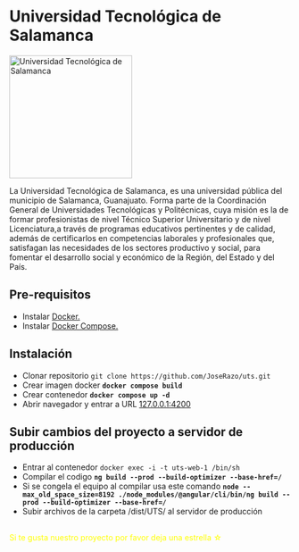# Universidad Tecnológica de Salamanca

<img src="https://www.utsalamanca.edu.mx/assets/img/pagina-principal/logouts.png" style="width: 220px;" alt="Universidad Tecnológica de Salamanca">

La Universidad Tecnológica de Salamanca, es una universidad pública del municipio de Salamanca, Guanajuato. Forma parte de la Coordinación General de Universidades Tecnológicas y Politécnicas, cuya misión es la de formar profesionistas de nivel Técnico Superior Universitario y de nivel Licenciatura,a través de programas educativos pertinentes y de calidad, además de certificarlos en competencias laborales y profesionales que, satisfagan las necesidades de los sectores productivo y social, para fomentar el desarrollo social y económico de la Región, del Estado y del País.

## Pre-requisitos

- Instalar [Docker.](https://www.docker.com/get-started)
- Instalar [Docker Compose.](https://docs.docker.com/compose/install/)

## Instalación

- Clonar repositorio `git clone https://github.com/JoseRazo/uts.git`
- Crear imagen docker **`docker compose build`**
- Crear contenedor **`docker compose up -d`**
- Abrir navegador y entrar a URL [127.0.0.1:4200](http://127.0.0.1:4200)

## Subir cambios del proyecto a servidor de producción

- Entrar al contenedor `docker exec -i -t uts-web-1 /bin/sh`
- Compilar el codigo **`ng build --prod --build-optimizer --base-href=/`**
- Si se congela el equipo al compilar usa este comando  **`node --max_old_space_size=8192 ./node_modules/@angular/cli/bin/ng build --prod --build-optimizer --base-href=/`**
- Subir archivos de la carpeta /dist/UTS/ al servidor de producción

##
<p style="color:yellow">Si te gusta nuestro proyecto por favor deja una estrella ☆<p>